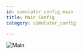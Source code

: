 ```yaml
---
id: simulator_config_main
title: Main Config
category: simulator_config

---
```


![Main](/img/simulator_config_main.jpg)
